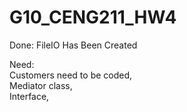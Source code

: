 # G10_CENG211_HW4
Done:
FileIO Has Been Created

Need:                      
Customers need to be coded,                            
Mediator class,              
Interface,


